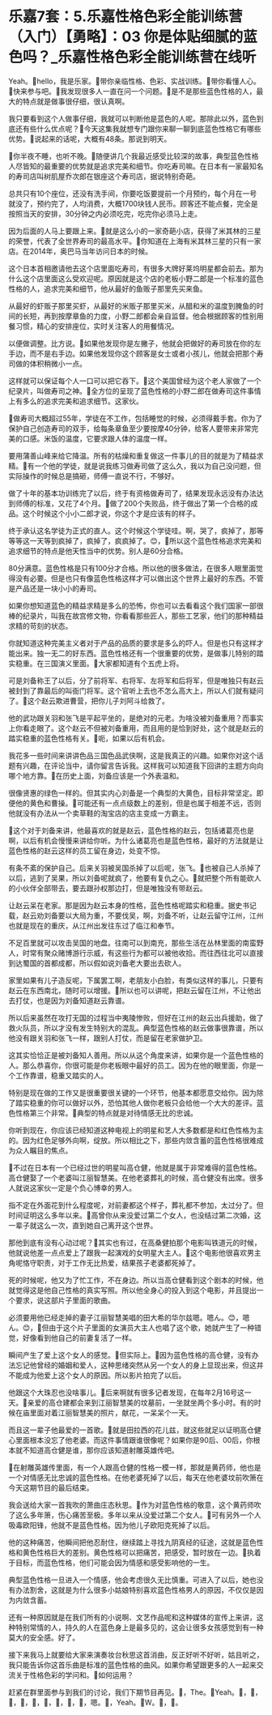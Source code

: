 # 乐嘉7套：5.乐嘉性格色彩全能训练营（入门）【勇略】：03 你是体贴细腻的蓝色吗？_乐嘉性格色彩全能训练营在线听

Yeah。🎼hello，我是乐家。🎼带你亲临性格、色彩、实战训练。🎼带你看懂人心。🎼快来参与吧。🎼我发现很多人一直在问一个问题。🎼是不是那些蓝色性格的人，最大的特点就是做事很仔细，很认真啊。

我只要看到这个人做事仔细，我就可以判断他是蓝色的人呢。那除此以外，蓝色到底还有些什么优点呢？🎼今天这集我就想专门跟你来聊一聊到底蓝色性格它有哪些优势。🎼说起来的话呢，大概有48条。那说到明天。

🎼你半夜不睡，也听不晚。🎼随便讲几个我最近感受比较深的故事，典型蓝色性格人尽皆知的最重要的优势就是追求完美和细节。你吃寿司嘛。在日本有一家最知名的寿司店叫树肌屋乔次郎在银座这个寿司店，据说特别奇葩。

总共只有10个座位，还没有洗手间，你要吃饭要提前一个月预约，每个月在一号就没了，预约完了，人均消费，大概1700块钱人民币。顾客还不能点餐，完全是按照当天的安排，30分钟之内必须吃完，吃完你必须马上走。

因为后面的人马上要跟上来。🎼就是这么小的一家奇葩小店，获得了米其林的三星的荣誉，代表了全世界寿司的最高水平。🎼你知道在上海有米其林三星的只有一家店。在2014年，奥巴马当年访问日本的时候。

这个日本首相邀请他去这个店里面吃寿司，有很多大牌好莱坞明星都会前去。那为什么这个店里面这么受欢迎呢。原因就是这个店的老板小野二郎是一个标准的蓝色性格的人，追求完美和细节，他从最好的鱼贩子那里先买来鱼。

从最好的虾贩子那里买虾，从最好的米贩子那里买米，从醋和米的温度到腌鱼的时间的长短，再到按摩章鱼的力度，小野二郎都会亲自监督。他会根据顾客的性别用餐习惯，精心的安排座位，实时关注客人的用餐情况。

以便做调整。比方说。🎼如果他发现你是左撇子，他就会把做好的寿司放在你的左手边，而不是右手边。如果他发现你这个顾客是女士或者小孩儿，他就会把那个寿司做的体积稍微小一点。

这样就可以保证每个人一口可以把它吞下。🎼这个美国曾经为这个老人家做了一个纪录片，叫做寿司之神。🎼全方位的呈现了蓝色性格的小野二郎在做寿司这件事情上有多么的追求完美和追求细节。这家伙。

🎼做寿司大概超过55年，学徒在不工作，包括睡觉的时候，必须得戴手套。你为了保护自己创造寿司的双手，给每条章鱼至少要按摩40分钟，给客人要带来非常完美的口感。米饭的温度，它要求跟人体的温度一样。

要用蒲善山峰来给它降温。所有的枯燥和重复做这一件事儿的目的就是为了精益求精。🎼有一个他的学徒，就是说我练习做寿司做了这么久，我以为自己没问题，但实际操作的时候总是搞砸，师傅一直说不行，不够好。

做了十年的基本功训练完了以后，终于有资格做寿司了，结果发现永远没有办法达到师傅的标准，又花了4个月。🎼做了200个失败品，终于做出了第一个合格的成品。这个时候这个小小二郎才说，你这个才是应该有的样子。

终于承认这名学徒为正式的直人。这个时候这个学徒哇。啊，哭了，疯掉了，那等等等这一天等到疯掉了，疯掉了，疯疯掉了。😊，🎼所以这个蓝色性格追求完美和追求细节的特点是他天性当中的优势。别人是60分合格。

80分满意。蓝色性格是只有100分才合格。所以他的很多做法，在很多人眼里面觉得没有必要。但是也只有像蓝色性格这样才可以做出这个世界上最好的东西。不管是产品还是一块小小的寿司。

如果你想知道蓝色的精益求精是多么的恐怖，你也可以去看看这个我们国家一部很棒的纪录片，叫我在故宫修文物，你看看那些匠人，那些工艺家，他们的那种精益求精的苛刻的状态。

你就知道这种完美主义者对于产品的品质的要求是多么的吓人。但是也只有这样才能出来。独一无二的好东西。蓝色性格还有一个很重要的优势，是做事儿特别的踏实稳重。在三国演义里面。🎼大家都知道有个五虎上将。

可是刘备称王了以后，分了前将军、右将军、左将军和后将军，但是唯独只有赵云被封到了靠最后的叫衙门将军。这个官听上去也不怎么高大上，所以人们就有疑问了。🎼这个赵云欺进曹营，把你儿子刘阿斗给救了。

他的武功跟关羽和张飞是平起平坐的，是绝对的元老。为啥没被刘备重用？而事实上你看走眼了。这个赵云不但被刘备重用，而且用的是恰到好处，这个就是赵云的踏实稳重的蓝色性格有关。🎼呃，如果以后有机会。

我花多一些时间来讲讲色品三国色品武侠啊，这是我真正的兴趣。如果你对这个话题有兴趣，在评论当中，请你留言告诉我。这样我可以知道我下回讲的主题方向向哪个地方靠。🎼在历史上面，刘备应该是一个外表温和。

很像贤惠的绿色一样的。但其实内心刘备是一个典型的大黄色，目标非常坚定。即便他的黄色和曹操。🎼可能还有一点点级数上的差别，但是也属于相差不远，否则他就没有办法从一个卖草鞋的淘宝店的店主变成一方霸主。

🎼这个对于刘备来讲，他最喜欢的就是赵云，蓝色性格的赵云，包括诸葛亮也是啊，以后有机会慢慢来讲给你听。为什么诸葛亮也是蓝色性格，最好的方法就是让蓝色性格的赵云这样的员工留在身边，处变不惊。

有条不紊的保护自己。后来关羽被吴国杀掉了以后呢，张飞。🎼也被自己人杀掉了以后，逃到了吴果，所以刘备呢就疯了，他要有复仇之心。🎼就把整个所有能砍人的小伙伴全部带去，要去跟孙权那边打，但是唯独没有带赵云。

让赵云呆在老家。那是因为赵云本身的性格，蓝色性格呢踏实和稳重。据史书记载，赵云劝刘备要以大局为重，不要伐吴，啊，刘备不听，让赵云留守江州，江州也就是现在的重庆，从江州出发往东过了临江和奉节。

不足百里就可以攻击吴国的地盘。往南可以到南充，那些生活在丛林里面的南蛮野人，时常有聚众赌博游行示威，有这些行为都可以被他收拾。而往西往北可以直接到达蜀国的首都成都，所以假如说刘备老大要出去砍人。

家里如果有儿子造反呢，下属罢工啊，老朋友小白脸，有类似这样的事儿，只要有赵云在东西南北，随时可以增援。🎼所以也可以讲呢，把赵云留在江州，不让他出去打仗，也是因为刘备知道赵云靠谱。

所以后来虽然在攻打无国的过程当中夷陵惨败，但好在江州的赵云出兵援助，做了救火队员，所以才没有发生特别大的混乱。典型蓝色性格的赵云做事很靠谱，所以他没有跟关羽和张飞一样，跟别人打仗，而是留在老家做护卫。

这其实恰恰正是被刘备知人善用。所以从这个角度来讲，如果你是一个蓝色性格的人。那么恭喜你，你很可能是你老板眼中最好的员工。因为在他的眼里面，你是一个工作靠谱，稳重又踏实的人。

特别是现在做的工作又是很重要很关键的一个环节，他基本都愿意交给你。因为除了踏实稳重的你可以做好以外，恐怕其他人做你老板只会给他一个大大的差评。蓝色性格第三个非常。🎼典型的特点就是对待情感无比的忠诚。

你听到现在，你应该已经知道这种电视上的明星和艺人大多数都是和红色性格为主的。因为红色足够外向啊，绽放。所以相比之下，那些内敛含蓄的蓝色性格很难成为众人瞩目的焦点。

🎼不过在日本有一个已经过世的明星叫高仓健，他就是属于非常难得的蓝色性格。高仓健娶了一个老婆叫江丽智慧美。在他老婆葬礼的时候，高仓健没有出席。很多人就说这家伙一定是个负心博幸的男人。

指不定在外面花到什么程度呢，对前妻都这个样子，葬礼都不参加，太过分了。但时间证明这么多年以来。🎼高曾你从来没爱过第二个女人，也没结过第二次婚，这一辈子就这么一次，直到她自己离开这个世界。

那他到底有没有心动过呢？🎼其实也有过，在高桑健拍那个电影叫铁道元的时候，他就说他差一点点爱上了跟我一起演戏的女明星大主人。🎼这个电影他很喜欢男主角呢恪守职责，对于工作无比热爱，结果孩子老婆都死掉了。

死的时候呢，他又为了忙工作，不在身边。所以当高仓健看到这个剧本的时候，他就觉得这是他自己性格的真实写照。所以他全身心的投入到这个电影，并且提出一个要求，说这部片子里面的歌曲。

必须要用他已经走掉的妻子江丽智慧美唱的田大希的华尔兹嗯。嗯ん。😊，嗯ん。😊，🎼但由于这个片子里面的女演员大主人也唱了这个歌，她就产生了一种错觉，好像看到他自己的前妻复活了一样。

瞬间产生了爱上这个女人的感觉。🎼但实际上。🎼因为蓝色性格的高仓健，没有办法忘记他曾经的婚姻和爱人，这种思绪突然从另一个女人的身上显现出来，但这并不能成为他爱上这个女人的原因。所以影片拍完了以后。

他跟这个大珠忍也没啥事儿。🎼后来啊就有很多记者发现，在每年2月16号这一天。🎼亲爱的高仓建都会来到江丽智慧美的坟墓前，一坐就坐两个多小时。有的时候在庙里面对着江丽智慧美的照片，献花，一呆呆个一天。

而且这一辈子他最爱的一首歌。🎼就是田拉西的花儿兹，就这些就足以证明高仓健心里面根本没忘了他老婆。而这件事情跟谁很像呢？如果你是90后、00后，你根本就不知道高仓健是谁，那你应该知道射雕英雄传吧。

🎼在射雕英雄传里面，有一个人跟高仓健的性格一模一样，那就是黄药师，他也是一个对情感无比忠诚的蓝色性格。在他老婆死掉了以后，每天在他老婆坟前吹箫在今天这期节目的最后结束。

我会送给大家一首我吹的萧曲庄态秋思。🎼作为对蓝色性格的敬意，这个黄药师吹了这么多年箫，伤心痛苦至极。多年以来从没爱过第二个女人。🎼可有另外一个人吸毒欧阳锋，他就不是蓝色性格。因为他儿子欧阳克死掉了以后。

他的这种痛苦，他瞬间把他忍耐住，继续踏上寻找九阴真经的征途，这就是蓝色性格和黄色性格巨大的差别。黄色性格可以把痛苦，把感受，暂时放在一边。🎼执着于目标，而蓝色性格，他们可能会因为情感和感受影响他的一生。

典型蓝色性格一旦进入一个情感，他会考虑很久无比慎重。可进入了以后，她也没有办法割舍，这就是为什么很多小姑娘特别喜欢蓝色性格男人的原因，不仅仅是因为内敛含蓄。

还有一种原因就是在我们所有的小说啊、文艺作品呢和这种媒体的宣传上来讲，这种特别常情的人，持久的人在蓝色身上是最多见的，这会让很多女孩感觉到有一种莫大的安全感。好了。

接下来我马上就要给大家来演奏妆台秋思这首消曲，反正好听不好听，姑且听之，我只能告诉你这首乐曲是标准的蓝色性格的曲风。如果你希望跟更多的人一起来交流关于性格色彩的学问和。🎼如何运用？

赶紧在群里面参与到我们的讨论，我们下期节目再见。🎼，The。🎼Yeah。🎼，🎼，🎼，🎼，🎼，🎼，🎼，🎼，🎼，嗯。🎼，Yeah。🎼W。🎼，🎼。

